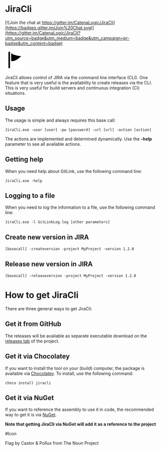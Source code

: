 JiraCli
============

[![Join the chat at https://gitter.im/CatenaLogic/JiraCli](https://badges.gitter.im/Join%20Chat.svg)](https://gitter.im/CatenaLogic/JiraCli?utm_source=badge&utm_medium=badge&utm_campaign=pr-badge&utm_content=badge)

![JiraCli](design/logo/logo_64.png)

JiraCli allows control of JIRA via the command line interface (CLI). One feature that is very useful is the availability to create releases via the CLI. This is very useful for build servers and continuous integration (CI) situations. 


## Usage

The usage is simple and always requires this base call:

    JiraCli.exe -user [user] -pw [password] -url [url] -action [action]

The actions are implemented and determined dynamically. Use the **-help** parameter to see all available actions.

## Getting help

When you need help about GitLink, use the following command line:

    JiraCli.exe -help

## Logging to a file ##

When you need to log the information to a file, use the following command line:

    JiraCli.exe -l GitLinkLog.log [other parameters]


## Create new version in JIRA

	[basecall] -createversion -project MyProject -version 1.2.0 

## Release new version in JIRA

	[basecall] -releaseversion -project MyProject -version 1.2.0 

# How to get JiraCli #

There are three general ways to get JiraCli:

## Get it from GitHub ##

The releases will be available as separate executable download on the [releases tab](https://github.com/CatenaLogic/JiraCli/releases) of the project.

## Get it via Chocolatey ##

If you want to install the tool on your (build) computer, the package is available via <a href="https://chocolatey.org/" target="_blank">Chocolatey</a>. To install, use the following command:

    choco install jiracli

## Get it via NuGet ##

If you want to reference the assembly to use it in code, the recommended way to get it is via <a href="http://www.nuget.org/" target="_blank">NuGet</a>. 

**Note that getting JiraCli via NuGet will add it as a reference to the project**

#Icon

Flag by Castor & Pollux from The Noun Project